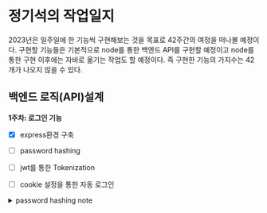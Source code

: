 # 정기석의 작업일지
2023년은 일주일에 한 기능씩 구현해보는 것을 목표로 42주간의 여정을 떠나볼 예정이다. 구현할 기능들은 기본적으로 node를 통한 백엔드 API를 구현할 예정이고 node를 통한 구현 이후에는 자바로 옮기는 작업도 할 예정이다. 즉 구현한 기능의 가지수는 42개가 나오지 않을 수 있다. 

## 백엔드 로직(API)설계
**1주차: 로그인 기능**
- [x] express환경 구축
- [ ] password hashing
- [ ] jwt를 통한 Tokenization
- [ ] cookie 설정을 통한 자동 로그인


<details><summary>password hashing note</summary>
<p>

  ## Hashing, Salting, Encrypting
  **Hashing**<br/>
  Encryption과 같이 문자를 변환하여 문자의 원본내용을 숨기는 함수이다. Encryption과 가장 큰 차이는 단방향 함수라는 점이다. 즉, 한번 변환을 하면 기존으로 되돌릴 수 없다. Hashing algorithm을 통해 고유한 문자 또는 16진수로 변환을 하게된다. 서버에서는 변환된(hashed) 결과물을 저장하고 사용자가 비밀번호를 입력하면 hash된 값이 전달되고 저장된 hashed 문자와 전달된 hashed 문자를 비교하여 authenticate을 증명한다. 유명한 hash algorithm으로는 SHA-256, SHA-512 등이 있다.<br/><br/>
  **Encrypting**<br/>
  수학적 함수를 통해서 문자를 변환하는 것으로 비밀번호 등 보안이 필요한 문자의 원본내용을 숨겨 보안을 강화하는데 사용된다. 하지만 Encription의 경우에는 encript된 문자열을 decript하여 원상태로 복구할 수 있어서 보안에 취약점을 가지고 있다. 물론 decription을 하기 위해서는 key가 필요하다. Encryption을 이용한 비밀번호를 관리하는 경우에는 해당 key를 어떻게 관리하느냐가 보안의 핵심이 된다. <br/><br/>
  **Salting**<br/>
  비밀번호의 보안을 강화하기 위해서 첨가되는 임의의 문자를 Salt라고 한다. 마치 음식에 소금을 더하여 맛을 증대시키듯 보안이 필요한 원본문자에 Salt를 추가하여 보안을 증대시킨다. Salt는 서버에서만 저장되고 각 사용자마다 다른 salt를 제공한다.<br/><br/>
  
  ## password 보안에 필요한 것들
  - [ ] Salting -> bcrypt
  - [ ] Hashing -> bcrypt
  - [ ] 서버에 저장하고 비교할 수 있는 기능 -> JWT
  
  ## 라이브러리를 사용한 이유
  - **bcrypt :** 가장 흔하게 사용되고 hash와 salt 모두 사용되는 라이브러리여서 채택하였다.
  - **jwt :** 백엔드 API에서 data를 기본적으로 json 형태로 전달하고 저장할 생각으로 채택하였다.
</p> 
</details>

